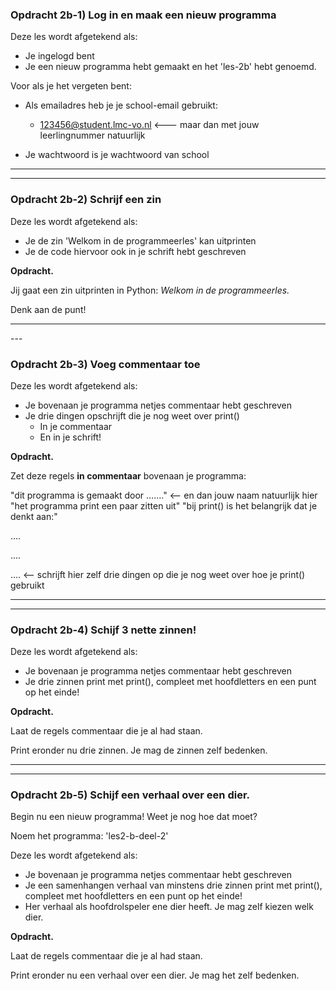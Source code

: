 

### Opdracht 2b-1) Log in en maak een nieuw programma

Deze les wordt afgetekend als:

- Je ingelogd bent 
- Je een nieuw programma hebt gemaakt en het 'les-2b' hebt genoemd.



Voor als je het vergeten bent:

- Als emailadres heb je je school-email gebruikt:

  - 123456@student.lmc-vo.nl <--- maar dan met jouw leerlingnummer natuurlijk

- Je wachtwoord is je wachtwoord van school

  

  

------



------



### Opdracht 2b-2) Schrijf een zin

Deze les wordt afgetekend als:

- Je de zin 'Welkom in de programmeerles' kan uitprinten
- Je de code hiervoor ook in je schrift hebt geschreven



**Opdracht.** 

Jij gaat een zin uitprinten in Python: *Welkom in de programmeerles.* 

Denk aan de punt!



---
 <div style="page-break-after: always;"></div>
---



### Opdracht 2b-3) Voeg commentaar toe

Deze les wordt afgetekend als:

- Je bovenaan je programma netjes commentaar hebt geschreven
- Je drie dingen opschrijft die je nog weet over print()
  - In je commentaar
  - En in je schrift!



**Opdracht.** 

Zet deze regels **in commentaar** bovenaan je programma:

"dit programma is gemaakt door ……." <—— en dan jouw naam natuurlijk hier
"het programma print een paar zitten uit"
"bij print() is het belangrijk dat je denkt aan:"

....

....

.... <—— schrijft hier zelf drie dingen op die je nog weet over hoe je print() gebruikt

------



------





### Opdracht 2b-4) Schijf 3 nette zinnen!

Deze les wordt afgetekend als:

- Je bovenaan je programma netjes commentaar hebt geschreven
- Je drie zinnen print met print(), compleet met hoofdletters en een punt op het einde! 



**Opdracht.** 

Laat de regels commentaar die je al had staan. 

Print eronder nu drie zinnen. Je mag de zinnen zelf bedenken.



------



------





### Opdracht 2b-5) Schijf een verhaal over een dier.

Begin nu een nieuw programma! Weet je nog hoe dat moet? 

Noem het programma: 'les2-b-deel-2'

Deze les wordt afgetekend als:

- Je bovenaan je programma netjes commentaar hebt geschreven
- Je een samenhangen verhaal van minstens drie zinnen print met print(), compleet met hoofdletters en een punt op het einde! 
- Her verhaal als hoofdrolspeler ene dier heeft. Je mag zelf kiezen welk dier.



**Opdracht.** 

Laat de regels commentaar die je al had staan. 

Print eronder nu een verhaal over een dier. Je mag het zelf bedenken.
